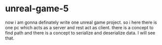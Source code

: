 # unreal-game-5
now i am gonna definately write one unreal game project.
so i here there is one pc which acts as a server and rest act as client. there is a concept to find path and there is a concept to serialize and deserialize data. I will see that. 

